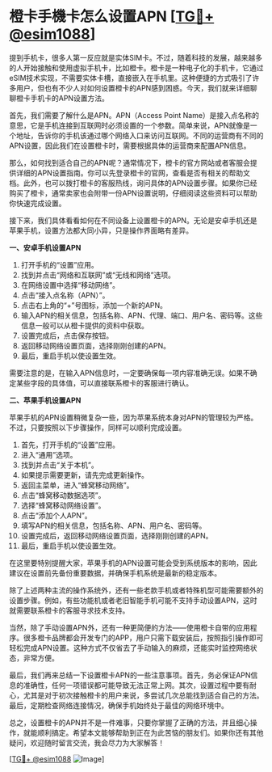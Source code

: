 # 橙卡手機卡怎么设置APN [[TG💪+ @esim1088](https://t.me/s/esim1088)]

提到手机卡，很多人第一反应就是实体SIM卡。不过，随着科技的发展，越来越多的人开始接触和使用虚拟手机卡，比如橙卡。橙卡是一种电子化的手机卡，它通过eSIM技术实现，不需要实体卡槽，直接嵌入在手机里。这种便捷的方式吸引了许多用户，但也有不少人对如何设置橙卡的APN感到困惑。今天，我们就来详细聊聊橙卡手机卡的APN设置方法。

首先，我们需要了解什么是APN。APN（Access Point Name）是接入点名称的意思，它是手机连接到互联网时必须设置的一个参数。简单来说，APN就像是一个地址，告诉你的手机该通过哪个网络入口来访问互联网。不同的运营商有不同的APN设置，因此我们在设置橙卡时，需要根据具体的运营商来配置APN信息。

那么，如何找到适合自己的APN呢？通常情况下，橙卡的官方网站或者客服会提供详细的APN设置指南。你可以先登录橙卡的官网，查看是否有相关的帮助文档。此外，也可以拨打橙卡的客服热线，询问具体的APN设置步骤。如果你已经购买了橙卡，通常卖家也会附带一份APN设置说明，仔细阅读这些资料可以帮助你快速完成设置。

接下来，我们具体看看如何在不同设备上设置橙卡的APN。无论是安卓手机还是苹果手机，设置方法都大同小异，只是操作界面略有差异。

**一、安卓手机设置APN**

1. 打开手机的“设置”应用。
2. 找到并点击“网络和互联网”或“无线和网络”选项。
3. 在网络设置中选择“移动网络”。
4. 点击“接入点名称（APN）”。
5. 点击右上角的“+”号图标，添加一个新的APN。
6. 输入APN的相关信息，包括名称、APN、代理、端口、用户名、密码等。这些信息一般可以从橙卡提供的资料中获取。
7. 设置完成后，点击保存按钮。
8. 返回移动网络设置页面，选择刚刚创建的APN。
9. 最后，重启手机以使设置生效。

需要注意的是，在输入APN信息时，一定要确保每一项内容准确无误。如果不确定某些字段的具体值，可以直接联系橙卡的客服进行确认。

**二、苹果手机设置APN**

苹果手机的APN设置稍微复杂一些，因为苹果系统本身对APN的管理较为严格。不过，只要按照以下步骤操作，同样可以顺利完成设置。

1. 首先，打开手机的“设置”应用。
2. 进入“通用”选项。
3. 找到并点击“关于本机”。
4. 如果提示需要更新，请先完成更新操作。
5. 返回主菜单，进入“蜂窝移动网络”。
6. 点击“蜂窝移动数据选项”。
7. 选择“蜂窝移动网络设置”。
8. 点击“添加个人APN”。
9. 填写APN的相关信息，包括名称、APN、用户名、密码等。
10. 设置完成后，返回移动网络设置页面，选择刚刚创建的APN。
11. 最后，重启手机以使设置生效。

在这里要特别提醒大家，苹果手机的APN设置可能会受到系统版本的影响，因此建议在设置前先备份重要数据，并确保手机系统是最新的稳定版本。

除了上述两种主流的操作系统外，还有一些老款手机或者特殊机型可能需要额外的设置步骤。例如，有些功能机或者老旧智能手机可能不支持手动设置APN，这时就需要联系橙卡的客服寻求技术支持。

当然，除了手动设置APN外，还有一种更简便的方法——使用橙卡自带的应用程序。很多橙卡品牌都会开发专门的APP，用户只需下载安装后，按照指引操作即可轻松完成APN设置。这种方式不仅省去了手动输入的麻烦，还能实时监控网络状态，非常方便。

最后，我们再来总结一下设置橙卡APN的一些注意事项。首先，务必保证APN信息的准确性，任何一项错误都可能导致无法正常上网。其次，设置过程中要有耐心，尤其是对于初次接触橙卡的用户来说，多尝试几次总能找到适合自己的方法。最后，定期检查网络连接情况，确保手机始终处于最佳的网络环境中。

总之，设置橙卡的APN并不是一件难事，只要你掌握了正确的方法，并且细心操作，就能顺利搞定。希望本文能够帮助到正在为此苦恼的朋友们。如果你还有其他疑问，欢迎随时留言交流，我会尽力为大家解答！

[[TG💪+ @esim1088](https://t.me/s/esim1088) ![Image](https://i.postimg.cc/4NQfJmqS/Snipaste-2025-05-13-00-14-12.png)]